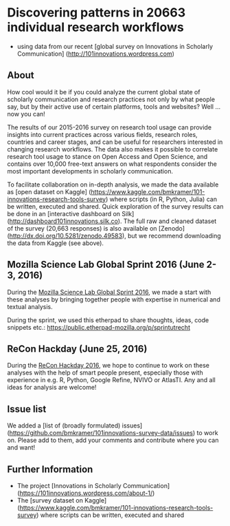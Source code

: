 # Discovering patterns in 20663 individual research workflows 
- using data from our recent [global survey on Innovations in Scholarly Communication] (http://101innovations.wordpress.com) 

## About

How cool would it be if you could analyze the current global state of scholarly communication and research practices not only by what people say, but by their active use of certain platforms, tools and websites? Well … now you can!

The results of our 2015-2016 survey on research tool usage can provide insights into current practices across various fields, research roles, countries and career stages, and can be useful for researchers interested in changing research workflows. The data also makes it possible to correlate research tool usage to stance on Open Access and Open Science, and contains over 10,000 free-text answers on what respondents consider the most important developments in scholarly communication.

To facilitate collaboration on in-depth analysis, we made the data available as [open dataset on Kaggle] (https://www.kaggle.com/bmkramer/101-innovations-research-tools-survey) where scripts (in R, Python, Julia) can be written, executed and shared. Quick exploration of the survey results can be done in an [interactive dashboard on Silk] (http://dashboard101innovations.silk.co). The full raw and cleaned dataset of the survey (20,663 responses) is also available on [Zenodo] (http://dx.doi.org/10.5281/zenodo.49583), but we recommend downloading the data from Kaggle (see above).

## Mozilla Science Lab Global Sprint 2016 (June 2-3, 2016)
During the [Mozilla Science Lab Global Sprint
2016](https://www.mozillascience.org/global-sprint-2016), we made a start with these analyses by bringing together people with expertise in numerical and textual analysis. 

During the sprint, we used this etherpad to share thoughts, ideas, code snippets etc.: https://public.etherpad-mozilla.org/p/sprintutrecht

## ReCon Hackday (June 25, 2016)
During the [ReCon Hackday 2016](https://reconevent.com/hackday/), we hope to continue to work on these analyses with the help of smart people present, especially those with experience in e.g. R, Python, Google Refine, NVIVO or AtlasTI. Any and all ideas for analysis are welcome!

## Issue list
We added a [list of (broadly formulated) issues] (https://github.com/bmkramer/101innovations-survey-data/issues) to work on. Please add to them, add your comments and contribute where you can and want! 

## Further Information

- The project [Innovations in Scholarly Communication] (https://101innovations.wordpress.com/about-1/)
- The [survey dataset on Kaggle] (https://www.kaggle.com/bmkramer/101-innovations-research-tools-survey) where scripts can be written, executed and shared
